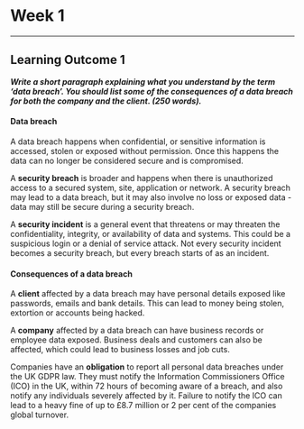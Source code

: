 # Week 1
___
## Learning Outcome 1

**_Write a short paragraph explaining what you understand by the term ‘data breach’. You should list some of the consequences of a data breach for both the company and the client. (250 words)._**

#### Data breach 

A data breach happens when confidential, or sensitive information is accessed, stolen or exposed without permission. Once this happens the data can no longer be considered secure and is compromised.  

A **security breach** is broader and happens when there is unauthorized access to a secured system, site, application or network. A security breach may lead to a data breach, but it may also involve no loss or exposed data - data may still be secure during a security breach.  

A **security incident** is a general event that threatens or may threaten the confidentiality, integrity, or availability of data and systems. This could be a suspicious login or a denial of service attack. Not every security incident becomes a security breach, but every breach starts of as an incident. 


#### Consequences of a data breach 

A **client** affected by a data breach may have personal details exposed like passwords, emails and bank details. This can lead to money being stolen, extortion or accounts being hacked. 

A **company** affected by a data breach can have business records or employee data exposed. Business deals and customers can also be affected, which could lead to business losses and job cuts. 

Companies have an **obligation** to report all personal data breaches under the UK GDPR law. They must notify the Information Commissioners Office (ICO) in the UK, within 72 hours of becoming aware of a breach, and also notify any individuals severely affected by it. Failure to notify the ICO can lead to a heavy fine of up to £8.7 million or 2 per cent of the companies global turnover. 

